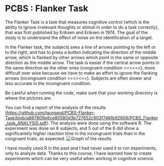 # PCBS : Flanker Task


The Flanker Task is a task that measures cognitive control (which is the ability to ignore irrelevant thoughts or stimuli in order to do a task correctly), that was first published by Eriksen and Eriksen in 1974. The goal of the study is to understand the effect of noise on the identification of a target.

In the Flanker task, the subjects sees a line of arrows pointing to the left or to the right, and has to press a button indicating the direction of the middle arrow, which is flanked by other arrows which point in the same or opposite direction as the middle arrow.
The task is easier if the central arrow points in the same direction as the other ones (congruent condition <<<<<<), more difficult over wise because we have to make an effort to ignore the flanking arrows (incongruent condition <<<><<<).
Subjects are often slower and less accurate in the incongruent condition.

Be careful when running the code, make sure that your working directory is where the pictures are.

You can find a report of the analysis of the results (https://github.com/lgurgand/PCBS-Flanker-Task/blob/a867806e6ce80580d3b727652c902f746fb92606/PCBS_Flanker_task_ANALYSIS.pdf). The analysis were done using the software R. The experiment was done on 6 subjects, and 5 out of the 6 did show a significantely higher reaction time in the incongruent trials than in the congruent trials, as expected. 
![Graph of the results](https://github.com/lgurgand/PCBS-Flanker-Task/PCBS_results.png)

I have mostly used R in the past and I had never used it to run experiments, only to analyze data. Thanks to this course, I have learned how to create experiments which can be very useful when working in cognitive science. 
